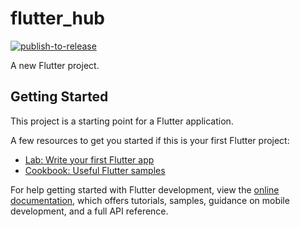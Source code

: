 # flutter_hub

[![publish-to-release](https://github.com/xmaihh/FlutterTrainingThings/actions/workflows/publish-to-release.yml/badge.svg?branch=fl_wan)](https://github.com/xmaihh/FlutterTrainingThings/actions/workflows/publish-to-release.yml)

A new Flutter project.

## Getting Started

This project is a starting point for a Flutter application.

A few resources to get you started if this is your first Flutter project:

- [Lab: Write your first Flutter app](https://docs.flutter.dev/get-started/codelab)
- [Cookbook: Useful Flutter samples](https://docs.flutter.dev/cookbook)

For help getting started with Flutter development, view the
[online documentation](https://docs.flutter.dev/), which offers tutorials,
samples, guidance on mobile development, and a full API reference.
